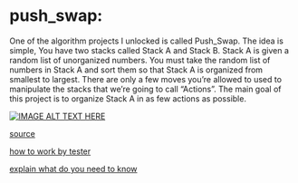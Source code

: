 # push_swap:

One of the algorithm projects I unlocked is called Push_Swap. The idea is simple, You have two stacks called Stack A and Stack B. Stack A is given a random list of unorganized numbers. You must take the random list of numbers in Stack A and sort them so that Stack A is organized from smallest to largest. There are only a few moves you’re allowed to used to manipulate the stacks that we’re going to call “Actions”. The main goal of this project is to organize Stack A in as few actions as possible.

[![IMAGE ALT TEXT HERE](https://i.ytimg.com/vi/-ncOcUjvUTo/hqdefault.jpg?sqp=-oaymwExCNACELwBSFryq4qpAyMIARUAAIhCGAHwAQH4Af4JgALQBYoCDAgAEAEYZSBlKGUwDw==&rs=AOn4CLCw5N-6ohWv0-OTTILVh0jQ_s1OmA)](https://www.youtube.com/watch?v=ywWBy6J5gz8)

<a href="https://medium.com/@jamierobertdawson/push-swap-the-least-amount-of-moves-with-two-stacks-d1e76a71789a">source</a>

<a href="https://www.youtube.com/watch?v=2aMrmWOgLvU">how to work by tester</a>

<a href="https://miro.com/welcomeonboard/UDJnZnA4MkFINHNuR2JhUHdnR2FyS3dLaDRLVnZuUERONEowWTdPQnJLR3I1ZFo4WWhyTmZWNUhzMjBudGNUdXwzNDU4NzY0NTM5MDg3OTIwNDMwfDI=?share_link_id=805953916695">explain what do you need to know</a> 




